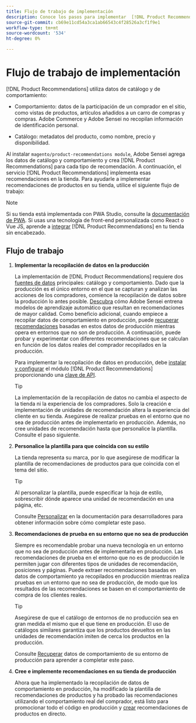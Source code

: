 ```yaml
---
title: Flujo de trabajo de implementación
description: Conoce los pasos para implementar  [!DNL Product Recommendations] correctamente en tu tienda.
source-git-commit: cb69e11cd54a3ca1ab66543c4f28526a3cf1f9e1
workflow-type: tm+mt
source-wordcount: '534'
ht-degree: 0%

---
```


# Flujo de trabajo de implementación

[!DNL Product Recommendations] utiliza datos de catálogo y de comportamiento:

- Comportamiento: datos de la participación de un comprador en el sitio, como vistas de productos, artículos añadidos a un carro de compras y compras. Adobe Commerce y Adobe Sensei no recopilan información de identificación personal.

- Catálogo: metadatos del producto, como nombre, precio y disponibilidad.

Al instalar `magento/product-recommendations module`, Adobe Sensei agrega los datos de catálogo y comportamiento y crea [!DNL Product Recommendations] para cada tipo de recomendación. A continuación, el servicio [!DNL Product Recommendations] implementa esas recomendaciones en la tienda. Para ayudarle a implementar recomendaciones de productos en su tienda, utilice el siguiente flujo de trabajo:

>[!NOTE]
>
> Si su tienda está implementada con PWA Studio, consulte la [documentación de PWA](https://developer.adobe.com/commerce/pwa-studio/integrations/product-recommendations/). Si usas una tecnología de front-end personalizada como React o Vue JS, aprende a [integrar](headless.md) [!DNL Product Recommendations] en tu tienda sin encabezado.

## Flujo de trabajo

1. **Implementar la recopilación de datos en la producción**

   La implementación de [!DNL Product Recommendations] requiere dos [fuentes de datos](type.md) principales: catálogo y comportamiento. Dado que la producción es el único entorno en el que se capturan y analizan las acciones de los compradores, comience la recopilación de datos sobre la producción lo antes posible. [Descubra](events.md) cómo Adobe Sensei entrena modelos de aprendizaje automático que resultan en recomendaciones de mayor calidad. Como beneficio adicional, cuando empiece a recopilar datos de comportamiento en producción, puede [recuperar recomendaciones](verify.md) basadas en estos datos de producción mientras opera en entornos que no son de producción. A continuación, puede probar y experimentar con diferentes recomendaciones que se calculan en función de los datos reales del comprador recopilados en la producción.

   Para implementar la recopilación de datos en producción, debe [instalar y configurar](install-configure.md) el módulo [!DNL Product Recommendations] proporcionando una [clave de API](https://experienceleague.adobe.com/docs/commerce/user-guides/integration-services/saas.html?lang=es).

   >[!TIP]
   >
   > La implementación de la recopilación de datos no cambia el aspecto de la tienda ni la experiencia de los compradores. Solo la creación e implementación de unidades de recomendación altera la experiencia del cliente en su tienda. Asegúrese de realizar pruebas en el entorno que no sea de producción antes de implementarlo en producción. Además, no cree unidades de recomendación hasta que personalice la plantilla. Consulte el paso siguiente.

1. **Personalice la plantilla para que coincida con su estilo**

   La tienda representa su marca, por lo que asegúrese de modificar la plantilla de recomendaciones de productos para que coincida con el tema del sitio.

   >[!TIP]
   >
   > Al personalizar la plantilla, puede especificar la hoja de estilo, sobrescribir dónde aparece una unidad de recomendación en una página, etc.

   Consulte [Personalizar](https://experienceleague.adobe.com/docs/commerce/product-recommendations/developer/customize.html?lang=es) en la documentación para desarrolladores para obtener información sobre cómo completar este paso.

1. **Recomendaciones de prueba en su entorno que no sea de producción**

   Siempre es recomendable probar una nueva tecnología en un entorno que no sea de producción antes de implementarla en producción. Las recomendaciones de prueba en el entorno que no es de producción le permiten jugar con diferentes tipos de unidades de recomendación, posiciones y páginas. Puede extraer recomendaciones basadas en datos de comportamiento ya recopilados en producción mientras realiza pruebas en un entorno que no sea de producción, de modo que los resultados de las recomendaciones se basen en el comportamiento de compra de los clientes reales.

   >[!TIP]
   >
   > Asegúrese de que el catálogo de entornos de no producción sea en gran medida el mismo que el que tiene en producción. El uso de catálogos similares garantiza que los productos devueltos en las unidades de recomendación imiten de cerca los productos en la producción.

   Consulte [Recuperar](staging-environment.md) datos de comportamiento de su entorno de producción para aprender a completar este paso.

1. **Cree e implemente recomendaciones en su tienda de producción**

   Ahora que ha implementado la recopilación de datos de comportamiento en producción, ha modificado la plantilla de recomendaciones de productos y ha probado las recomendaciones utilizando el comportamiento real del comprador, está listo para promocionar todo el código en producción y [crear](create.md) recomendaciones de productos en directo.
